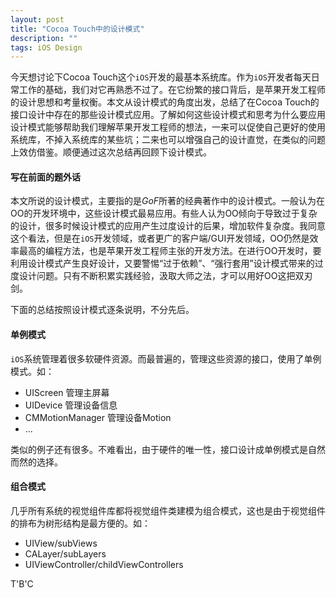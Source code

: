 ```yaml
---
layout: post
title: "Cocoa Touch中的设计模式"
description: ""
tags: iOS Design
---
```


今天想讨论下Cocoa Touch这个`iOS`开发的最基本系统库。作为`iOS`开发者每天日常工作的基础，我们对它再熟悉不过了。在它纷繁的接口背后，是苹果开发工程师的设计思想和考量权衡。本文从设计模式的角度出发，总结了在Cocoa Touch的接口设计中存在的那些设计模式应用。了解如何这些设计模式和思考为什么要应用设计模式能够帮助我们理解苹果开发工程师的想法，一来可以促使自己更好的使用系统库，不掉入系统库的某些坑；二来也可以增强自己的设计直觉，在类似的问题上效仿借鉴。顺便通过这次总结再回顾下设计模式。

#### 写在前面的题外话

本文所说的设计模式，主要指的是*GoF*所著的经典著作中的设计模式。一般认为在OO的开发环境中，这些设计模式最易应用。有些人认为OO倾向于导致过于复杂的设计，很多时候设计模式的应用产生过度设计的后果，增加软件复杂度。我同意这个看法，但是在`iOS`开发领域，或者更广的客户端/GUI开发领域，OO仍然是效率最高的编程方法，也是苹果开发工程师主张的开发方法。在进行OO开发时，要利用设计模式产生良好设计，又要警惕“过于依赖”、“强行套用”设计模式带来的过度设计问题。只有不断积累实践经验，汲取大师之法，才可以用好OO这把双刃剑。


下面的总结按照设计模式逐条说明，不分先后。

<!-- brief-remark -->


#### 单例模式

`iOS`系统管理着很多软硬件资源。而最普遍的，管理这些资源的接口，使用了单例模式。如：

* UIScreen 管理主屏幕
* UIDevice 管理设备信息
* CMMotionManager 管理设备Motion
* ...

类似的例子还有很多。不难看出，由于硬件的唯一性，接口设计成单例模式是自然而然的选择。

#### 组合模式

几乎所有系统的视觉组件库都将视觉组件类建模为组合模式，这也是由于视觉组件的排布为树形结构是最方便的。如：

* UIView/subViews
* CALayer/subLayers
* UIViewController/childViewControllers

T'B'C




